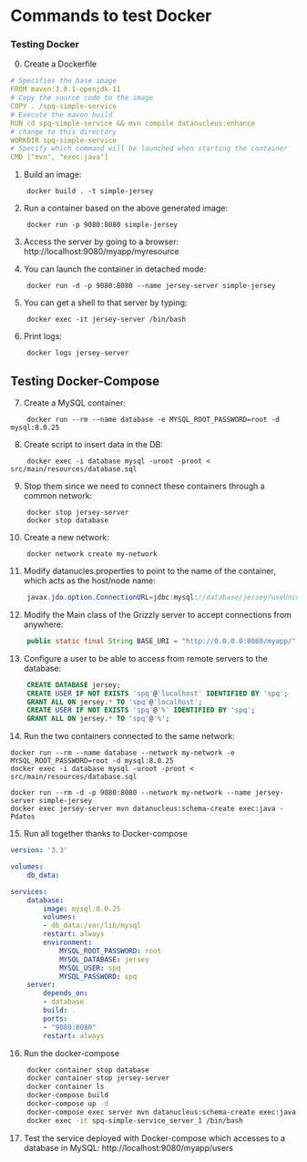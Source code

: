 # Commands to test Docker

### Testing Docker
0. Create a Dockerfile
```yaml
# Specifies the base image
FROM maven:3.8.1-openjdk-11
# Copy the source code to the image
COPY . /spq-simple-service
# Execute the maven build
RUN cd spq-simple-service && mvn compile datanucleus:enhance
# change to this directory
WORKDIR spq-simple-service
# Specify which command will be launched when starting the container
CMD ["mvn", "exec:java"]
```

1. Build an image: 
````
	docker build . -t simple-jersey
````

2. Run a container based on the above generated image: 
````
	docker run -p 9080:8080 simple-jersey
````

3. Access the server by going to a browser: http://localhost:9080/myapp/myresource

4. You can launch the container in detached mode: 
````
	docker run -d -p 9080:8080 --name jersey-server simple-jersey
````

5. You can get a shell to that server by typing: 
````
	docker exec -it jersey-server /bin/bash
````

6. Print logs: 
````
	docker logs jersey-server
````

## Testing Docker-Compose

7. Create a MySQL container: 
````
	docker run --rm --name database -e MYSQL_ROOT_PASSWORD=root -d mysql:8.0.25
````

8. Create script to insert data in the DB: 
````
	docker exec -i database mysql -uroot -proot < src/main/resources/database.sql
````

9. Stop them since we need to connect these containers through a common network:
````
	docker stop jersey-server
	docker stop database
````

10. Create a new network: 
````
	docker network create my-network
````

11. Modify datanucles.properties to point to the name of the container, which acts as the host/node name:
```java
	javax.jdo.option.ConnectionURL=jdbc:mysql://database/jersey?useUnicode=true&useJDBCCompliantTimezoneShift=true&useLegacyDatetimeCode=false&serverTimezone=UTC
```

12. Modify the Main class of the Grizzly server to accept connections from anywhere:
```java
	public static final String BASE_URI = "http://0.0.0.0:8080/myapp/";
```

13. Configure a user to be able to access from remote servers to the database:
```sql
	CREATE DATABASE jersey;
	CREATE USER IF NOT EXISTS 'spq'@'localhost' IDENTIFIED BY 'spq';
	GRANT ALL ON jersey.* TO 'spq'@'localhost';
	CREATE USER IF NOT EXISTS 'spq'@'%' IDENTIFIED BY 'spq';
	GRANT ALL ON jersey.* TO 'spq'@'%';
```

14. Run the two containers connected to the same network:
````
docker run --rm --name database --network my-network -e MYSQL_ROOT_PASSWORD=root -d mysql:8.0.25
docker exec -i database mysql -uroot -proot < src/main/resources/database.sql

docker run --rm -d -p 9080:8080 --network my-network --name jersey-server simple-jersey
docker exec jersey-server mvn datanucleus:schema-create exec:java -Pdatos
````

15. Run all together thanks to Docker-compose
```yaml
version: '3.3'

volumes:
    db_data:

services:
    database:
        image: mysql:8.0.25
        volumes:
        - db_data:/var/lib/mysql
        restart: always
        environment:
            MYSQL_ROOT_PASSWORD: root
            MYSQL_DATABASE: jersey
            MYSQL_USER: spq
            MYSQL_PASSWORD: spq
    server:
        depends_on:
        - database
        build: .
        ports:
        - "9080:8080"
        restart: always
```

16. Run the docker-compose
```bash
	docker container stop database
	docker container stop jersey-server
	docker container ls
	docker-compose build
	docker-compose up -d
	docker-compose exec server mvn datanucleus:schema-create exec:java -Pdatos
	docker exec -it spq-simple-service_server_1 /bin/bash
```

17. Test the service deployed with Docker-compose which accesses to a database in MySQL: http://localhost:9080/myapp/users

